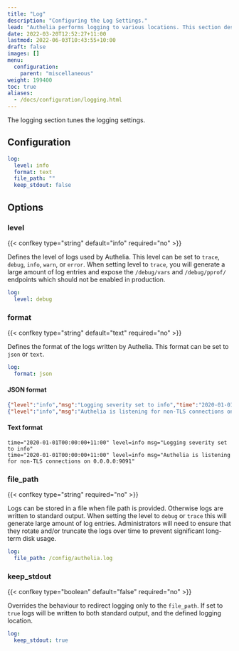 ```yaml
---
title: "Log"
description: "Configuring the Log Settings."
lead: "Authelia performs logging to various locations. This section describes how to configure and tune this."
date: 2022-03-20T12:52:27+11:00
lastmod: 2022-06-03T10:43:55+10:00
draft: false
images: []
menu:
  configuration:
    parent: "miscellaneous"
weight: 199400
toc: true
aliases:
  - /docs/configuration/logging.html
---
```


The logging section tunes the logging settings.

## Configuration

```yaml
log:
  level: info
  format: text
  file_path: ""
  keep_stdout: false
```

## Options

### level

{{< confkey type="string" default="info" required="no" >}}

Defines the level of logs used by Authelia. This level can be set to `trace`, `debug`, `info`, `warn`, or `error`. When
setting level to `trace`, you will generate a large amount of log entries and expose the `/debug/vars` and
`/debug/pprof/` endpoints which should not be enabled in production.

```yaml
log:
  level: debug
```

### format

{{< confkey type="string" default="text" required="no" >}}

Defines the format of the logs written by Authelia. This format can be set to `json` or `text`.

```yaml
log:
  format: json
```

#### JSON format

```json
{"level":"info","msg":"Logging severity set to info","time":"2020-01-01T00:00:00+11:00"}
{"level":"info","msg":"Authelia is listening for non-TLS connections on 0.0.0.0:9091","time":"2020-01-01T00:00:00+11:00"}
```

#### Text format

```text
time="2020-01-01T00:00:00+11:00" level=info msg="Logging severity set to info"
time="2020-01-01T00:00:00+11:00" level=info msg="Authelia is listening for non-TLS connections on 0.0.0.0:9091"
```

### file_path

{{< confkey type="string" required="no" >}}

Logs can be stored in a file when file path is provided. Otherwise logs are written to standard output. When setting the
level to `debug` or `trace` this will generate large amount of log entries. Administrators will need to ensure that
they rotate and/or truncate the logs over time to prevent significant long-term disk usage.

```yaml
log:
  file_path: /config/authelia.log
```

### keep_stdout

{{< confkey type="boolean" default="false" required="no" >}}

Overrides the behaviour to redirect logging only to the `file_path`. If set to `true` logs will be written to both
standard output, and the defined logging location.

```yaml
log:
  keep_stdout: true
```
